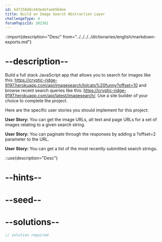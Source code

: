 ```yaml
---
id: bd7158d8c443edefaeb5bdee
title: Build an Image Search Abstraction Layer
challengeType: 4
forumTopicId: 302361
---
```


::import{description="Desc" from="../../../../dictionaries/english/markdown-exports.md"}

# --description--

Build a full stack JavaScript app that allows you to search for images like this: <https://cryptic-ridge-9197.herokuapp.com/api/imagesearch/lolcats%20funny?offset=10> and browse recent search queries like this: <https://cryptic-ridge-9197.herokuapp.com/api/latest/imagesearch/>. Use a site builder of your choice to complete the project.

Here are the specific user stories you should implement for this project:

**User Story:** You can get the image URLs, alt text and page URLs for a set of images relating to a given search string.

**User Story:** You can paginate through the responses by adding a ?offset=2 parameter to the URL.

**User Story:** You can get a list of the most recently submitted search strings.

::use{description="Desc"}

# --hints--


# --seed--

# --solutions--

```js
// solution required
```
